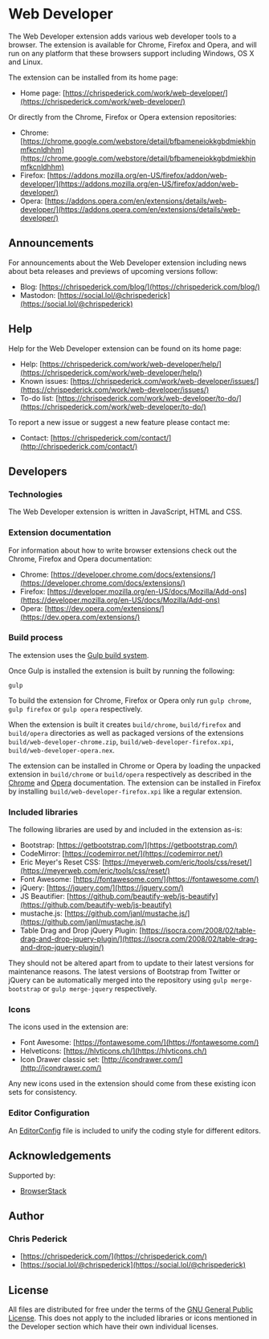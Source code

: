Web Developer
=============

The Web Developer extension adds various web developer tools to a browser.
The extension is available for Chrome, Firefox and Opera, and will run on any platform that these browsers support including Windows, OS X and Linux.

The extension can be installed from its home page:

* Home page: [https://chrispederick.com/work/web-developer/](https://chrispederick.com/work/web-developer/)

Or directly from the Chrome, Firefox or Opera extension repositories:

* Chrome: [https://chrome.google.com/webstore/detail/bfbameneiokkgbdmiekhjnmfkcnldhhm](https://chrome.google.com/webstore/detail/bfbameneiokkgbdmiekhjnmfkcnldhhm)
* Firefox: [https://addons.mozilla.org/en-US/firefox/addon/web-developer/](https://addons.mozilla.org/en-US/firefox/addon/web-developer/)
* Opera:
[https://addons.opera.com/en/extensions/details/web-developer/](https://addons.opera.com/en/extensions/details/web-developer/)

Announcements
-------------

For announcements about the Web Developer extension including news about beta releases and previews of upcoming versions follow:

* Blog: [https://chrispederick.com/blog/](https://chrispederick.com/blog/)
* Mastodon: [https://social.lol/@chrispederick](https://social.lol/@chrispederick)

Help
----

Help for the Web Developer extension can be found on its home page:

* Help: [https://chrispederick.com/work/web-developer/help/](https://chrispederick.com/work/web-developer/help/)
* Known issues: [https://chrispederick.com/work/web-developer/issues/](https://chrispederick.com/work/web-developer/issues/)
* To-do list: [https://chrispederick.com/work/web-developer/to-do/](https://chrispederick.com/work/web-developer/to-do/)

To report a new issue or suggest a new feature please contact me:

* Contact: [https://chrispederick.com/contact/](http://chrispederick.com/contact/)

Developers
----------

### Technologies

The Web Developer extension is written in JavaScript, HTML and CSS.

### Extension documentation

For information about how to write browser extensions check out the Chrome, Firefox and Opera documentation:

* Chrome: [https://developer.chrome.com/docs/extensions/](https://developer.chrome.com/docs/extensions/)
* Firefox: [https://developer.mozilla.org/en-US/docs/Mozilla/Add-ons](https://developer.mozilla.org/en-US/docs/Mozilla/Add-ons)
* Opera: [https://dev.opera.com/extensions/](https://dev.opera.com/extensions/)

### Build process

The extension uses the [Gulp build system](https://gulpjs.com/).

Once Gulp is installed the extension is built by running the following:

	gulp

To build the extension for Chrome, Firefox or Opera only run `gulp chrome`, `gulp firefox` or `gulp opera` respectively.

When the extension is built it creates `build/chrome`, `build/firefox` and `build/opera` directories as well as packaged versions of the extensions `build/web-developer-chrome.zip`, `build/web-developer-firefox.xpi`, `build/web-developer-opera.nex`.

The extension can be installed in Chrome or Opera by loading the unpacked extension in `build/chrome` or `build/opera` respectively as described in the [Chrome](http://code.google.com/chrome/extensions/getstarted.html#load-ext) and [Opera](https://dev.opera.com/extensions/testing/) documentation.
The extension can be installed in Firefox by installing `build/web-developer-firefox.xpi` like a regular extension.

### Included libraries

The following libraries are used by and included in the extension as-is:

* Bootstrap: [https://getbootstrap.com/](https://getbootstrap.com/)
* CodeMirror: [https://codemirror.net/](https://codemirror.net/)
* Eric Meyer's Reset CSS: [https://meyerweb.com/eric/tools/css/reset/](https://meyerweb.com/eric/tools/css/reset/)
* Font Awesome: [https://fontawesome.com/](https://fontawesome.com/)
* jQuery: [https://jquery.com/](https://jquery.com/)
* JS Beautifier: [https://github.com/beautify-web/js-beautify](https://github.com/beautify-web/js-beautify)
* mustache.js: [https://github.com/janl/mustache.js/](https://github.com/janl/mustache.js/)
* Table Drag and Drop jQuery Plugin: [https://isocra.com/2008/02/table-drag-and-drop-jquery-plugin/](https://isocra.com/2008/02/table-drag-and-drop-jquery-plugin/)

They should not be altered apart from to update to their latest versions for maintenance reasons.
The latest versions of Bootstrap from Twitter or jQuery can be automatically merged into the repository using `gulp merge-bootstrap` or `gulp merge-jquery` respectively.

### Icons

The icons used in the extension are:

* Font Awesome: [https://fontawesome.com/](https://fontawesome.com/)
* Helveticons: [https://hlvticons.ch/](https://hlvticons.ch/)
* Icon Drawer classic set: [http://icondrawer.com/](http://icondrawer.com/)

Any new icons used in the extension should come from these existing icon sets for consistency.

### Editor Configuration

An [EditorConfig](https://editorconfig.org/) file is included to unify the coding style for different editors.

Acknowledgements
----------------

Supported by:

* [BrowserStack](https://www.browserstack.com/)

Author
------

### Chris Pederick

* [https://chrispederick.com/](https://chrispederick.com/)
* [https://social.lol/@chrispederick](https://social.lol/@chrispederick)

License
-------

All files are distributed for free under the terms of the
[GNU General Public License](https://www.gnu.org/licenses/gpl-3.0.txt).
This does not apply to the included libraries or icons mentioned in the Developer section which have their own individual licenses.

